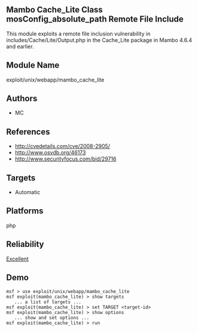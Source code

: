 ## Mambo Cache_Lite Class mosConfig_absolute_path Remote File Include

This module exploits a remote file inclusion vulnerability 
in includes/Cache/Lite/Output.php in the Cache_Lite package 
in Mambo 4.6.4 and earlier.


## Module Name
exploit/unix/webapp/mambo_cache_lite

## Authors
* MC


## References
* http://cvedetails.com/cve/2008-2905/
* http://www.osvdb.org/46173
* http://www.securityfocus.com/bid/29716



## Targets
* Automatic


## Platforms
php

## Reliability
[Excellent](https://github.com/rapid7/metasploit-framework/wiki/Exploit-Ranking)

## Demo

```
msf > use exploit/unix/webapp/mambo_cache_lite
msf exploit(mambo_cache_lite) > show targets
   ... a list of targets ...
msf exploit(mambo_cache_lite) > set TARGET <target-id>
msf exploit(mambo_cache_lite) > show options
   ... show and set options ...
msf exploit(mambo_cache_lite) > run
```
    
    